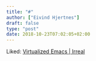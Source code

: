 ```yaml
---
title: "#"
author: ["Eivind Hjertnes"]
draft: false
type: "post"
date: 2018-10-23T07:02:05+02:00
---
```


Liked: [Virtualized Emacs | Irreal](http://irreal.org/blog/?p=7542)
